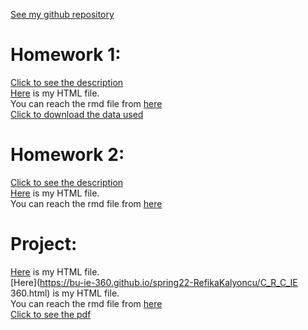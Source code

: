[See my github repository](https://github.com/BU-IE-360/spring22-RefikaKalyoncu)

# Homework 1:

[Click to see the description](https://github.com/BU-IE-360/spring22-RefikaKalyoncu/blob/gh-pages/IE360_Spring22_HW1.pdf)<br>
[Here](https://bu-ie-360.github.io/spring22-RefikaKalyoncu/Refika_Kalyoncu_HW1.html) is my HTML file.<br>
You can reach the rmd file from [here](https://github.com/BU-IE-360/spring22-RefikaKalyoncu/blob/gh-pages/Refika_Kalyoncu_HW1.Rmd) <br>
[Click to download the data used](https://github.com/BU-IE-360/spring22-RefikaKalyoncu/raw/gh-pages/mydata.xlsx)

# Homework 2:

[Click to see the description](https://github.com/BU-IE-360/spring22-RefikaKalyoncu/blob/gh-pages/IE360_Spring22_HW2.pdf)<br>
[Here](https://bu-ie-360.github.io/spring22-RefikaKalyoncu/Refika_Kalyoncu_HW2.html) is my HTML file.<br>
You can reach the rmd file from [here](https://github.com/BU-IE-360/spring22-RefikaKalyoncu/blob/gh-pages/Refika_Kalyoncu_HW2.Rmd) <br>

# Project:

[Here](https://bu-ie-360.github.io/spring22-RefikaKalyoncu/PROJE360C_R_C.html) is my HTML file.<br>
[Here](https://bu-ie-360.github.io/spring22-RefikaKalyoncu/C_R_C_IE 360.html) is my HTML file.<br>
You can reach the rmd file from [here](https://github.com/BU-IE-360/spring22-RefikaKalyoncu/blob/gh-pages/SON.Rmd) <br>
[Click to see the pdf](https://github.com/BU-IE-360/spring22-RefikaKalyoncu/blob/gh-pages/pdf_IE360.pdf)<br>
